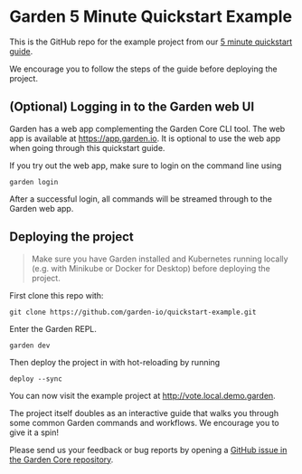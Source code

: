 # Garden 5 Minute Quickstart Example

This is the GitHub repo for the example project from our [5 minute quickstart guide](https://docs.garden.io/quickstart).

We encourage you to follow the steps of the guide before deploying the project.

## (Optional) Logging in to the Garden web UI

Garden has a web app complementing the Garden Core CLI tool. The web app is available at https://app.garden.io. It is optional to use the web app when going through this quickstart guide.

If you try out the web app, make sure to login on the command line using

```
garden login
```

After a successful login, all commands will be streamed through to the Garden web app.

## Deploying the project

> Make sure you have Garden installed and Kubernetes running locally (e.g. with Minikube or Docker for Desktop) before deploying the project.

First clone this repo with:

```
git clone https://github.com/garden-io/quickstart-example.git
```

Enter the Garden REPL.

```
garden dev
```

Then deploy the project in with hot-reloading by running

```
deploy --sync
```

You can now visit the example project at http://vote.local.demo.garden.

The project itself doubles as an interactive guide that walks you through some common Garden commands and workflows. We encourage you to give it a spin!

Please send us your feedback or bug reports by opening a [GitHub issue in the Garden Core repository](https://github.com/garden-io/garden/issues).

